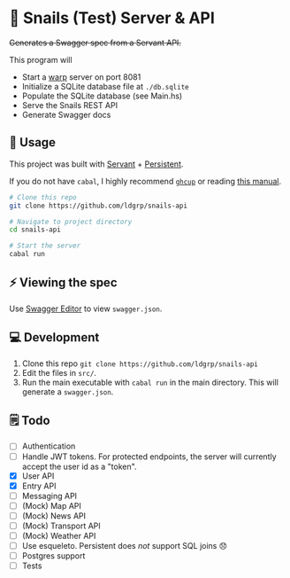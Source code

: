 # 🐌 Snails (Test) Server & API

~~Generates a Swagger spec from a Servant API.~~

This program will

- Start a [warp][warp] server on port 8081
- Initialize a SQLite database file at `./db.sqlite`
- Populate the SQLite database (see Main.hs)
- Serve the Snails REST API
- Generate Swagger docs

## 🚀 Usage

This project was built with [Servant][servant] + [Persistent][persistent].

If you do not have `cabal`, I highly recommend [`ghcup`][ghcup] or 
reading [this manual][cabal].

```bash
# Clone this repo
git clone https://github.com/ldgrp/snails-api

# Navigate to project directory
cd snails-api

# Start the server
cabal run
```

## ⚡ Viewing the spec

Use [Swagger Editor][swagger-editor] to view `swagger.json`.


## 💻 Development

1. Clone this repo `git clone https://github.com/ldgrp/snails-api`
2. Edit the files in `src/`.
3. Run the main executable with `cabal run` in the main directory.
   This will generate a `swagger.json`.

## 🗒️ Todo

- [ ] Authentication
- [ ] Handle JWT tokens. For protected endpoints, the server will currently accept
      the user id as a "token".
- [x] User API
- [x] Entry API
- [ ] Messaging API
- [ ] (Mock) Map API
- [ ] (Mock) News API
- [ ] (Mock) Transport API
- [ ] (Mock) Weather API
- [ ] Use esqueleto. Persistent does _not_ support SQL joins 😞
- [ ] Postgres support
- [ ] Tests

[persistent]:https://www.yesodweb.com/book/persistent
[servant]: https://www.servant.dev/
[swagger-editor]: https://editor.swagger.io?url=https://raw.githubusercontent.com/ldgrp/snails-api/master/swagger.json
[ghcup]: https://www.haskell.org/ghcup/
[cabal]: https://www.haskell.org/cabal/
[warp]: https://hackage.haskell.org/package/warp